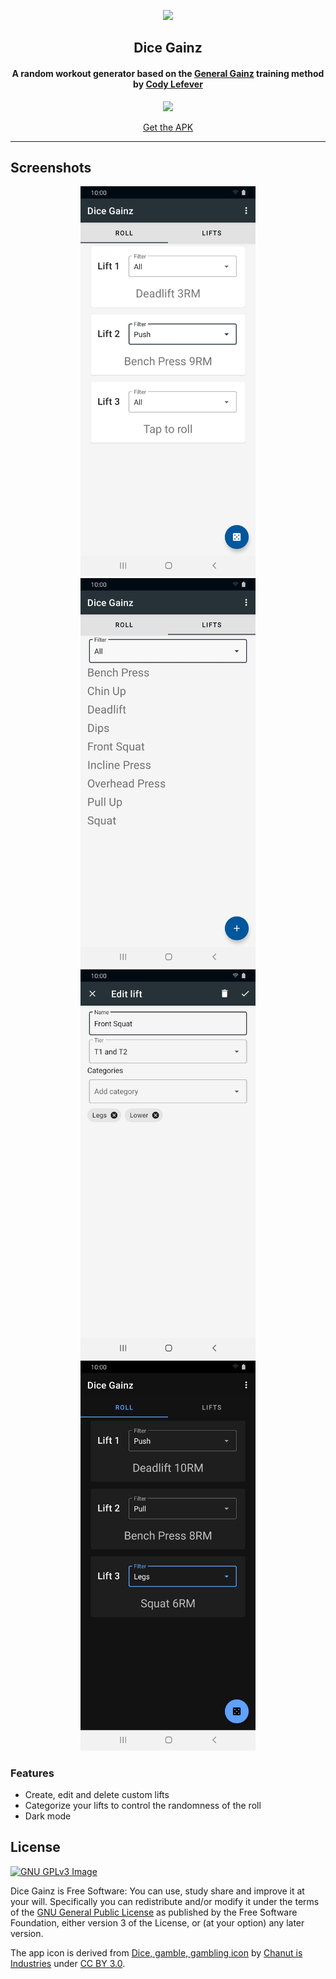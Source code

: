 <p align="center"><img src="https://github.com/ramzan/dicegainz/raw/master/app/src/main/ic_launcher-playstore.webp" width="150"></p> 
<h2 align="center"><b>Dice Gainz</b></h2>
<h4 align="center">A random workout generator based on the <a href="https://redd.it/aqkdgo/">General Gainz</a> training method by <a href="https://swoleateveryheight.blogspot.com/">Cody Lefever</h4>
<p align="center">
<a href="https://play.google.com/store/apps/details?id=com.nazmar.dicegainz"><img src="https://play.google.com/intl/en_us/badges/images/generic/en_badge_web_generic.png" height="100"></a>
</p> 
<p align="center">
<a href="https://github.com/ramzan/dicegainz/releases/" alt="GitHub release">Get the APK</a>
</p> 
<hr>


## Screenshots
<div align="center">
<img src="assets/ss1.jpg" width=280>
<img src="assets/ss2.jpg" width=280>
<img src="assets/ss3.jpg" width=280>
<img src="assets/ss4.jpg" width=280>
</div>

### Features

* Create, edit and delete custom lifts
* Categorize your lifts to control the randomness of the roll
* Dark mode

## License
[![GNU GPLv3 Image](https://www.gnu.org/graphics/gplv3-127x51.png)](http://www.gnu.org/licenses/gpl-3.0.en.html)  

Dice Gainz is Free Software: You can use, study share and improve it at your
will. Specifically you can redistribute and/or modify it under the terms of the
[GNU General Public License](https://www.gnu.org/licenses/gpl.html) as
published by the Free Software Foundation, either version 3 of the License, or
(at your option) any later version.  

The app icon is derived from [Dice, gamble, gambling icon](https://www.iconfinder.com/icons/3525384/dice_gamble_gambling_icon) by [Chanut is Industries](https://elements.envato.com/user/Chanut_industries/graphics) under [CC BY 3.0](https://creativecommons.org/licenses/by/3.0/legalcode).
